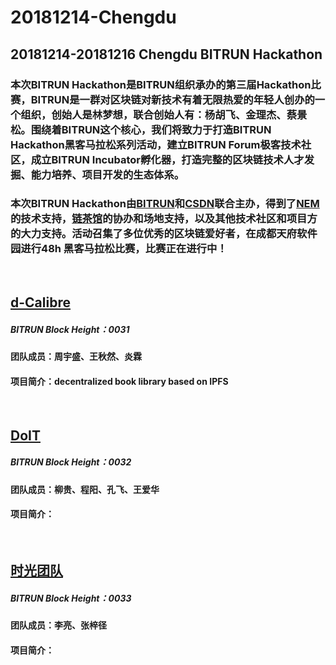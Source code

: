 # 20181214-Chengdu
20181214-20181216 Chengdu BITRUN Hackathon
----
### 本次BITRUN Hackathon是BITRUN组织承办的第三届Hackathon比赛，BITRUN是一群对区块链对新技术有着无限热爱的年轻人创办的一个组织，创始人是林梦想，联合创始人有：杨胡飞、金理杰、蔡景松。围绕着BITRUN这个核心，我们将致力于打造BITRUN Hackathon黑客马拉松系列活动，建立BITRUN Forum极客技术社区，成立BITRUN Incubator孵化器，打造完整的区块链技术人才发掘、能力培养、项目开发的生态体系。
### 本次BITRUN Hackathon由[BITRUN](http://www.bitruner.com/)和[CSDN](http://www.csdn.net/)联合主办，得到了[NEM](http://nem.io/)的技术支持，[链茶馆](http://www.lianchaguan.com/)的协办和场地支持，以及其他技术社区和项目方的大力支持。活动召集了多位优秀的区块链爱好者，在成都天府软件园进行48h 黑客马拉松比赛，比赛正在进行中！

<Br/>

## [d-Calibre](https://github.com/jasonzhouu/d-calibre) 
##### BITRUN Block Height：0031
#### 团队成员：周宇盛、王秋然、炎霖
#### 项目简介：decentralized book library based on IPFS

<Br/>

## [DoIT](https://github.com/RobinLG/Havefan) 
##### BITRUN Block Height：0032
#### 团队成员：柳贵、程阳、孔飞、王爱华
#### 项目简介：

<Br/>

## [时光团队](https://gitlab.com/zzj0402/cele) 
##### BITRUN Block Height：0033
#### 团队成员：李亮、张梓径
#### 项目简介：

